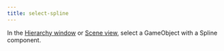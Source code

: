 ```yaml
---
title: select-spline
---
```


In the [Hierarchy window](xref:Hierarchy) or [Scene view](xref:UsingTheSceneView), select a GameObject with a Spline component.
